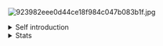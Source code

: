 ![923982eee0d44ce18f984c047b083b1f.jpg](https://bu.dusays.com/2025/03/21/67dc3ca22d617.jpg)
<details>
<summary>Self introduction</summary>

## Empty_Dust's self introduction 👋
### Abstract
Hi! I'm Empty_Dust, a student in Shanghai, China.\
My majar: Daydreamer.\
My tech stack: CPP (CP), Python (Newbie).\
My hobbies: ACGN (I'm extremely obssessed with that), Go(A kind of chess)

### About my name
- This is a directly translation from my past Chinese online name;
- Which means not to think too much;
- Now you can call me fengling.

### Some plans
- Deep Learning;
- Multi-Agent;
- Flutter&Golang APP;
- A website helper for SUEP students.

### Blog
- [Fengling's Blog](https://www.emptydust.com/)

### Contact me
- Email: yuxiubai2024@foxmail.com
- Email: fenglingyexing@gmail.com

</details>

<details>
<summary>Stats</summary>
 
### github stats
<img align="" height="160px" src="https://github-readme-stats.vercel.app/api?username=emptydust&show_icons=true&count_private=true&include_all_commits=true&line_height=21&bg_color=0,EC6C6C,FFD479,FFFC79,73FA79&theme=graywhite&locale=en"/><img align="" height="160px" src="https://github-readme-stats.vercel.app/api/top-langs/?username=emptydust&hide_title=true&hide_border=true&layout=compact&bg_color=0,73FA79,73FDFF,D783FF&theme=graywhite&locale=en"/>

### wakaTime
<!--START_SECTION:waka-->
![Code Time](http://img.shields.io/badge/Code%20Time-4%20hrs%2044%20mins-blue)

![Profile Views](http://img.shields.io/badge/Profile%20Views-3-blue)

**🐱 My GitHub Data** 

> 📦 517.3 kB Used in GitHub's Storage 
 > 
> 🚫 Not Opted to Hire
 > 
> 📜 26 Public Repositories 
 > 
> 🔑 5 Private Repositories 
 > 
**I'm an Early 🐤** 

```text
🌞 Morning                113 commits         ██████░░░░░░░░░░░░░░░░░░░   24.41 % 
🌆 Daytime                169 commits         █████████░░░░░░░░░░░░░░░░   36.50 % 
🌃 Evening                169 commits         █████████░░░░░░░░░░░░░░░░   36.50 % 
🌙 Night                  12 commits          █░░░░░░░░░░░░░░░░░░░░░░░░   02.59 % 
```
📅 **I'm Most Productive on Tuesday** 

```text
Monday                   50 commits          ███░░░░░░░░░░░░░░░░░░░░░░   10.80 % 
Tuesday                  105 commits         ██████░░░░░░░░░░░░░░░░░░░   22.68 % 
Wednesday                86 commits          █████░░░░░░░░░░░░░░░░░░░░   18.57 % 
Thursday                 49 commits          ███░░░░░░░░░░░░░░░░░░░░░░   10.58 % 
Friday                   45 commits          ██░░░░░░░░░░░░░░░░░░░░░░░   09.72 % 
Saturday                 93 commits          █████░░░░░░░░░░░░░░░░░░░░   20.09 % 
Sunday                   35 commits          ██░░░░░░░░░░░░░░░░░░░░░░░   07.56 % 
```


📊 **This Week I Spent My Time On** 

```text
🕑︎ Time Zone: Asia/Shanghai

💬 Programming Languages: 
C++                      3 hrs 4 mins        ████████████████░░░░░░░░░   64.97 % 
Python                   49 mins             ████░░░░░░░░░░░░░░░░░░░░░   17.42 % 
Markdown                 20 mins             ██░░░░░░░░░░░░░░░░░░░░░░░   07.12 % 
YAML                     12 mins             █░░░░░░░░░░░░░░░░░░░░░░░░   04.42 % 
JSON                     7 mins              █░░░░░░░░░░░░░░░░░░░░░░░░   02.65 % 

🔥 Editors: 
VS Code                  4 hrs 43 mins       █████████████████████████   100.00 % 

🐱‍💻 Projects: 
Fengling-s-Algorithm-Code2 hrs 48 mins       ███████████████░░░░░░░░░░   59.37 % 
SocioDojo                55 mins             █████░░░░░░░░░░░░░░░░░░░░   19.72 % 
linear_maths             22 mins             ██░░░░░░░░░░░░░░░░░░░░░░░   07.96 % 
EmptyDust.github.io      18 mins             ██░░░░░░░░░░░░░░░░░░░░░░░   06.53 % 
SUEP-ExamOpenResource    8 mins              █░░░░░░░░░░░░░░░░░░░░░░░░   02.99 % 

💻 Operating System: 
Windows                  4 hrs 43 mins       █████████████████████████   100.00 % 
```

**I Mostly Code in C++** 

```text
C++                      6 repos             ████████░░░░░░░░░░░░░░░░░   30.00 % 
Python                   5 repos             ██████░░░░░░░░░░░░░░░░░░░   25.00 % 
Java                     4 repos             █████░░░░░░░░░░░░░░░░░░░░   20.00 % 
Vue                      1 repo              █░░░░░░░░░░░░░░░░░░░░░░░░   05.00 % 
Stylus                   1 repo              █░░░░░░░░░░░░░░░░░░░░░░░░   05.00 % 
```



**Timeline**

![Lines of Code chart](https://raw.githubusercontent.com/EmptyDust/EmptyDust/main/assets/bar_graph.png)


 Last Updated on 25/03/2025 18:44:46 UTC
<!--END_SECTION:waka-->

</details>

